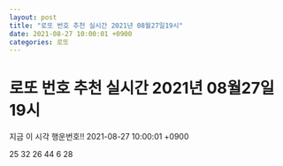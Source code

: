 ```yaml
---
layout: post
title: "로또 번호 추천 실시간 2021년 08월27일19시"
date: 2021-08-27 10:00:01 +0900
categories: 로또
---
```


# 로또 번호 추천 실시간 2021년 08월27일19시

지금 이 시각 행운번호!! 2021-08-27 10:00:01 +0900

 25  32  26  44  6  28 

